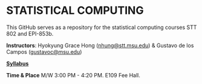 # STATISTICAL COMPUTING


This GitHub serves as a repository for the statistical computing courses STT 802 and EPI-853b.

**Instructors**: Hyokyung Grace Hong (nhung@stt.msu.edu) & Gustavo de los Campos (gustavoc@msu.edu)

**[Syllabus](https://www.dropbox.com/s/gyv8h4d02x4hb64/EPI_STT_Computing_Syllabus.docx?dl=0)**

**Time & Place** M/W 	3:00 PM - 4:20 PM. E109 Fee Hall.





